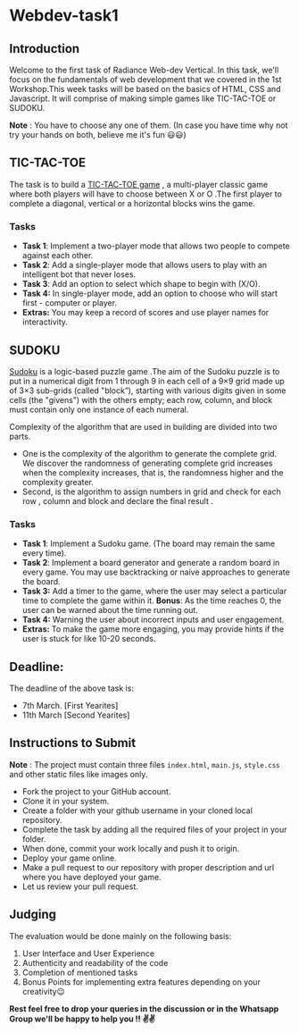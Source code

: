 # Webdev-task1

## Introduction
Welcome to the first task of Radiance Web-dev Vertical. In this task, we'll focus on the fundamentals of web development that we covered in the 1st Workshop.This week tasks will be based on the basics of HTML, CSS and Javascript. It will comprise of making simple games like TIC-TAC-TOE or SUDOKU. 

**Note** : You have to choose any one of them. (In case you have time why not try your hands on both, believe me it's fun 😃😃) 

## TIC-TAC-TOE

The task is to build a [TIC-TAC-TOE game](https://playtictactoe.org/) , a multi-player classic game where both players will have to choose between X or O .The first player to complete a diagonal, vertical or a horizontal blocks wins the game.

### Tasks

- **Task 1**: Implement a two-player mode that allows two people to compete against each other.
- **Task 2**: Add a single-player mode that allows users to play with an intelligent bot that never loses.
- **Task 3**: Add an option to select which shape to begin with (X/O).
- **Task 4:** In single-player mode, add an option to choose who will start first - computer or player.
- **Extras:** You may keep a record of scores and use player names for interactivity.


## SUDOKU

[Sudoku](https://sudoku.com/) is a logic-based puzzle game .The aim of the Sudoku puzzle is to put in a numerical digit from 1 through 9 in each
cell of a 9×9 grid made up of 3×3 sub-grids (called "block”), starting with various digits given in some cells (the "givens") with the others empty; each row, column, and block must contain only one instance of each numeral.

Complexity of the algorithm that are used in building are divided into two parts.
- One is the complexity of the algorithm to generate the complete grid. We discover the randomness of generating complete grid increases when the complexity increases, that is, the randomness higher and the complexity greater.
- Second, is the algorithm to assign numbers in grid and check for each row , column and block and declare the final result .

### Tasks

- **Task 1**: Implement a Sudoku game. (The board may remain the same every time).
- **Task 2**: Implement a board generator and generate a random board in every game. You may use backtracking or naive approaches to generate the board.
- **Task 3:** Add a timer to the game, where the user may select a particular time to complete the game within it. **Bonus**: As the time reaches 0, the user can be warned about the time running out.
- **Task 4:** Warning the user about incorrect inputs and user engagement.
- **Extras:** To make the game more engaging, you may provide hints if the user is stuck for like 10-20 seconds.

## Deadline:
The deadline of the above task is:
- 7th March. [First Yearites] 
- 11th March [Second Yearites] 

## Instructions to Submit

**Note** : The project must contain three files `index.html`, `main.js`, `style.css` and other static files like images only.

-   Fork the project to your GitHub account.
-   Clone it in your system.
-   Create a folder with your github username in your cloned local repository.
-   Complete the task by adding all the required files of your project in your folder.
-   When done, commit your work locally and push it to origin.
-   Deploy your game online.
-   Make a pull request to our repository with proper description and url where you have deployed your game.
-   Let us review your pull request.

## Judging

The evaluation would be done mainly on the following basis:
1. User Interface and User Experience
2. Authenticity and readability of the code
3. Completion of mentioned tasks
4. Bonus Points for implementing extra features depending on your creativity😉


**Rest feel free to drop your queries in the discussion or in the Whatsapp Group we'll be happy to help you !! ✌✌**
